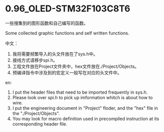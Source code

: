 # 0.96_OLED-STM32F103C8T6

一些搜集到的图形函数和自己编写的函数。

Some collected graphic functions and self written functions.

中文：
1. 我将需要频繁导入的头文件放在了sys.h中。
2. 接线方式请移步spi.h。
3. 工程文件放在Project文件夹中，hex文件放在./Project/Objects。
4. 预编译指令中涉及到的宏定义一般写在对应的头文件中。

en:
1. I put the header files that need to be imported frequently in sys.h.
2. Please look over spi.h to pick up imformation whitch is about how to wire.
3. I put the engineering document in "Project" floder, and the "hex" file in the "./Project/Objects".
4. You may look for macro definition used in precompiled instruction at its corresponding header file.
